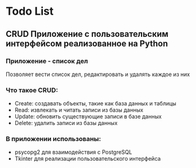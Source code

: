 # Todo List

## CRUD Приложение с пользовательским интерфейсом реализованное на Python
<h3> Приложение - список дел </h3>
<p> Позволяет вести список дел, редактировать и удалять каждое из них </p>

### Что такое CRUD:
* Create: создавать объекты, такие как база данных и таблицы
* Read: извлекать и читать записи из базы данных
* Update: обновить существующие записи в базе данных
* Delete: удалить записи из базы данных

### В приложении использованы:
* psycopg2 для взаимодействия с PostgreSQL
* Tkinter для реализации пользовательского интерфейса